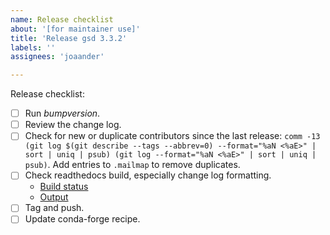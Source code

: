 ```yaml
---
name: Release checklist
about: '[for maintainer use]'
title: 'Release gsd 3.3.2'
labels: ''
assignees: 'joaander'

---
```


Release checklist:

- [ ] Run *bumpversion*.
- [ ] Review the change log.
- [ ] Check for new or duplicate contributors since the last release:
  `comm -13 (git log $(git describe --tags --abbrev=0) --format="%aN <%aE>" | sort | uniq | psub) (git log --format="%aN <%aE>" | sort | uniq | psub)`.
  Add entries to `.mailmap` to remove duplicates.
- [ ] Check readthedocs build, especially change log formatting.
  - [Build status](https://readthedocs.org/projects/gsd/builds/)
  - [Output](https://gsd.readthedocs.io/en/latest/)
- [ ] Tag and push.
- [ ] Update conda-forge recipe.
